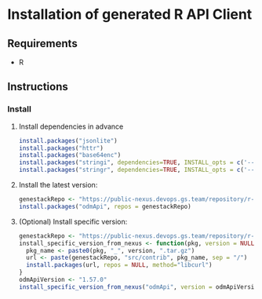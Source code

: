 # Installation of generated R API Client

## Requirements

- R

## Instructions

### Install

1. Install dependencies in advance

    ```R
    install.packages("jsonlite")
    install.packages("httr")
    install.packages("base64enc")
    install.packages("stringi", dependencies=TRUE, INSTALL_opts = c('--no-lock'))
    install.packages("stringr", dependencies=TRUE, INSTALL_opts = c('--no-lock'))
    ```

2. Install the latest version:

    ```R
    genestackRepo <- "https://public-nexus.devops.gs.team/repository/r-releases"
    install.packages("odmApi", repos = genestackRepo)
    ```

3. (Optional) Install specific version:

    ```R
    genestackRepo <- "https://public-nexus.devops.gs.team/repository/r-releases"
    install_specific_version_from_nexus <- function(pkg, version = NULL) {
      pkg_name <- paste0(pkg, "_", version, ".tar.gz")
      url <- paste(genestackRepo, "src/contrib", pkg_name, sep = "/")
      install.packages(url, repos = NULL, method="libcurl")
    }
    odmApiVersion <- "1.57.0"
    install_specific_version_from_nexus("odmApi", version = odmApiVersion)
    ```
